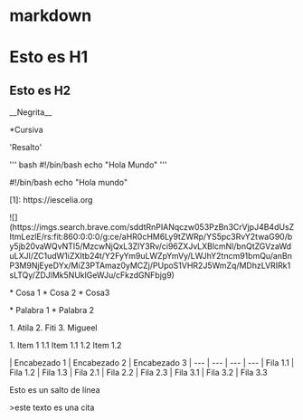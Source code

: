 # markdown
# Esto es H1
## Esto es H2
<p>
  __Negrita__
</p>
<p>
  *Cursiva
</p>
<p>
  'Resalto'
</p>
<p>
 ''' bash
  #!/bin/bash
  echo "Hola Mundo"
''' 
</p>
<p>
 #!/bin/bash
echo "Hola mundo" 
</p>
<p>
 [1]: https://iescelia.org 
</p>
<p>
![](https://imgs.search.brave.com/sddtRnPIANqczw053PzBn3CrVjpJ4B4dUsZItmLezlE/rs:fit:860:0:0:0/g:ce/aHR0cHM6Ly9tZWRp/YS5pc3RvY2twaG90/by5jb20vaWQvNTI5/MzcwNjQxL3ZlY3Rv/ci96ZXJvLXBlcmNl/bnQtZGVzaWduLXJl/ZC1udW1iZXItb24t/Y2FyYm9uLWZpYmVy/LWJhY2tncm91bmQu/anBnP3M9NjEyeDYx/MiZ3PTAmaz0yMCZj/PUpoS1VHR2J5WmZq/MDhzLVRIRk1sLTQy/ZDJlMk5NUklGeWJu/cFkzdGNFbjg9)  
</p>
<p>
* Cosa 1
* Cosa 2
* Cosa3 
</p>
<p>
 * Palabra 1
  * Palabra 2 
</p>
<p>
1. Atila
2. Fiti
3. Migueel  
</p>
<p>
 1. Item 1  
  1.1 Item 1.1  
  1.2 Item 1.2 
</p>
<p>
 | Encabezado 1 | Encabezado 2 | Encabezado 3
| --- | --- | --- | ---
| Fila 1.1 | Fila 1.2 | Fila 1.3
| Fila 2.1 | Fila 2.2 | Fila 2.3
| Fila 3.1 | Fila 3.2 | Fila 3.3 
</p>
<p>
Esto es
un salto de línea
</p>
<p>
>este texto es una cita
</p>
